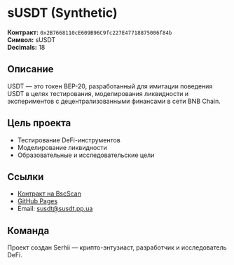 # sUSDT (Synthetic)

**Контракт:** `0x2B7668110cE609B96C9fc227E47718875006f84b`  
**Символ:** sUSDT  
**Decimals:** 18  

## Описание
USDT — это токен BEP-20, разработанный для имитации поведения USDT в целях тестирования, моделирования ликвидности и экспериментов с децентрализованными финансами в сети BNB Chain.

## Цель проекта
- Тестирование DeFi-инструментов
- Моделирование ликвидности
- Образовательные и исследовательские цели

## Ссылки
- [Контракт на BscScan](https://bscscan.com/address/0x2B7668110cE609B96C9fc227E47718875006f84b)
- [GitHub Pages](https://serhi1488.github.io/USDT/)
- Email: susdt@susdt.pp.ua

## Команда
Проект создан Serhii — крипто-энтузиаст, разработчик и исследователь DeFi.

